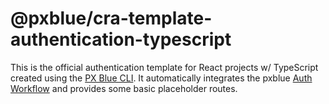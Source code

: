 # @pxblue/cra-template-authentication-typescript

This is the official authentication template for React projects w/ TypeScript created using the [PX Blue CLI](https://www.npmjs.com/package/@pxblue/cli). It automatically integrates the pxblue [Auth Workflow](https://www.npmjs.com/package/@pxblue/react-auth-workflow) and provides some basic placeholder routes.